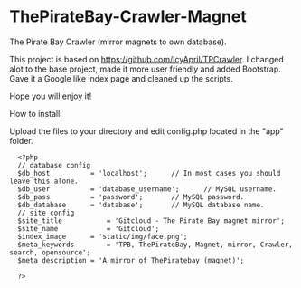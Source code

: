 ThePirateBay-Crawler-Magnet
===========================

The Pirate Bay Crawler (mirror magnets to own database).



This project is based on https://github.com/IcyApril/TPCrawler. I changed alot to the base project, made it more
user friendly and added Bootstrap. Gave it a Google like index page and cleaned up the scripts. 


Hope you will enjoy it!


How to install:

Upload the files to your directory and edit config.php located in the "app" folder.

      <?php
      // database config
      $db_host			= 'localhost';		// In most cases you should leave this alone.
      $db_user			= 'database_username';		// MySQL username.
      $db_pass			= 'password';		// MySQL password.
      $db_database		= 'database';		// MySQL database name.
      // site config
      $site_title			= 'Gitcloud - The Pirate Bay magnet mirror';
      $site_name			= 'Gitcloud';
      $index_image		= 'static/img/face.png';
      $meta_keywords		= 'TPB, ThePirateBay, Magnet, mirror, Crawler, search, opensource';
      $meta_description	= 'A mirror of ThePiratebay (magnet)';
      
      ?>

